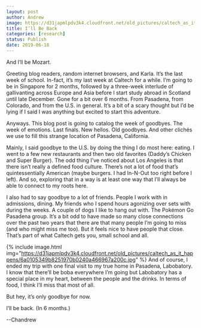```yaml
---
layout: post
author: Andrew
image: https://d31japmlpdv3k4.cloudfront.net/old_pictures/caltech_as_it_happens/6a0105349b8251970b0240a4b47222200b.jpg
title: I’ll Be Back
categories: [research]
status: Publish
date: 2019-06-18
---
```



And I’ll be Mozart.

Greeting blog readers, random internet browsers, and Karla. It’s the last week of school. In-fact, it’s my last week at Caltech for a while. I’m going to be in Singapore for 2 months, followed by a three-week interlude of gallivanting across Europe and Asia before I start study abroad in Scotland until late December. Gone for a bit over 6 months. From Pasadena, from Colorado, and from the U.S. in general. It’s a bit of a scary thought but I’d be lying if I said I was anything but excited to start this adventure.

Anyways. This blog post is going to catalog the week of goodbyes. The week of emotions. Last finals. New hellos. Old goodbyes. And other clichés we use to fill this strange location of Pasadena, California.

Mainly, I said goodbye to the U.S. by doing the thing I do most here: eating. I went to a few new restaurants and then two old favorites (Daddy’s Chicken and Super Burger). The odd thing I’ve noticed about Los Angeles is that there isn’t really a defined food culture. There’s not a lot of food that’s quintessentially American (maybe burgers. I had In-N-Out too right before I left). And so, exploring that in a way is at least one way that I’ll always be able to connect to my roots here.

I also had to say goodbye to a lot of friends. People I work with in admissions, dining. My friends who I spend hours agonizing over sets with during the weeks. A couple of dogs I like to hang out with. The Pokémon Go Pasadena group. It’s a bit odd to have made so many close connections over the past two years that there are that many people I’m going to miss (and who might miss me too). But it feels nice to have people that close. That’s part of what Caltech gets you, small school and all.


{% include image.html img="https://d31japmlpdv3k4.cloudfront.net/old_pictures/caltech_as_it_happens/6a0105349b8251970b0240a466967a200c.jpg" %}
And of course, I ended my trip with one final visit to my true home in Pasadena, Labobatory. I know that there’ll be boba everywhere I’m going but Labobatory has a special place in my heart, between the people and the drinks. In terms of food, I think I’ll miss that most of all.

But hey, it’s only goodbye for now.

I’ll be back. (In 6 months.)

--Chandrew

